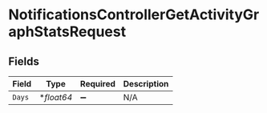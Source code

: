 # NotificationsControllerGetActivityGraphStatsRequest


## Fields

| Field              | Type               | Required           | Description        |
| ------------------ | ------------------ | ------------------ | ------------------ |
| `Days`             | **float64*         | :heavy_minus_sign: | N/A                |